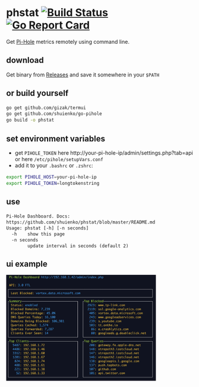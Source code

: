 # phstat [![Build Status](https://travis-ci.org/shuienko/phstat.svg?branch=master)](https://travis-ci.org/shuienko/phstat) [![Go Report Card](https://goreportcard.com/badge/github.com/shuienko/phstat)](https://goreportcard.com/report/github.com/shuienko/phstat)
Get [Pi-Hole](https://github.com/pi-hole/pi-hole) metrics remotely using command line.

## download

Get binary from [Releases](https://github.com/shuienko/phstat/releases) and save it somewhere in your `$PATH`

## or build yourself
```bash
go get github.com/gizak/termui
go get github.com/shuienko/go-pihole
go build -o phstat
```

## set environment variables
* get `PIHOLE_TOKEN` here http://your-pi-hole-ip/admin/settings.php?tab=api or here `/etc/pihole/setupVars.conf`
* add it to your `.bashrc` or `.zshrc`:

```bash
export PIHOLE_HOST=your-pi-hole-ip
export PIHOLE_TOKEN=longtokenstring
```


## use

```
Pi-Hole Dashboard. Docs: https://github.com/shuienko/phstat/blob/master/README.md
Usage: phstat [-h] [-n seconds]
  -h	show this page
  -n seconds
    	update interval in seconds (default 2)
```

## ui example
<img src="./phstat.png" alt="macOC 10.13; iTerm2 app; Menlo Regular 12pt.)" width="80%">


